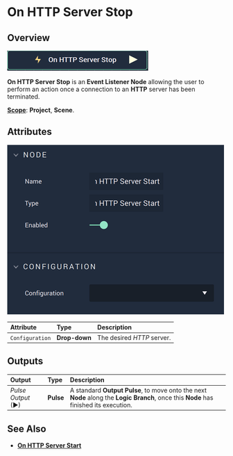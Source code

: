 # On HTTP Server Stop

## Overview

![The On HTTP Server Stop Node.](../../../../.gitbook/assets/onhttpserverstopnode.png)

**On HTTP Server Stop** is an **Event Listener Node** allowing the user to perform an action once a connection to an **HTTP** server has been terminated.

[**Scope**](../../overview.md#scopes): **Project**, **Scene**.

## Attributes

![The On HTTP Server Stop Node Attributes.](../../../../.gitbook/assets/onhttpserverstartattributes.png)

| Attribute | Type | Description |
| :--- | :--- | :--- |
| `Configuration` | **Drop-down** | The desired _HTTP_ server. |

## Outputs

| Output | Type | Description |
| :--- | :--- | :--- |
| _Pulse Output_ \(►\) | **Pulse** | A standard **Output Pulse**, to move onto the next **Node** along the **Logic Branch**, once this **Node** has finished its execution. |

## See Also

* [**On HTTP Server Start**](onhttpserverstart.md)

